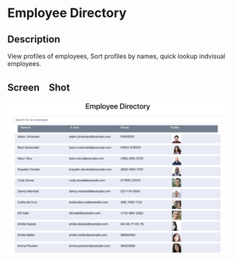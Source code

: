 # Employee Directory

## Description 

View profiles of employees, Sort profiles by names, quick lookup indvisual employees.

## Screen　Shot

![Screenshot](https://github.com/fzl666/Employee_directory/blob/main/public/ScreenShot.png?raw=true)
